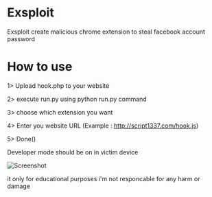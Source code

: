 # Exsploit
Exsploit create malicious chrome extension to steal facebook account password 


# How to use

1> Upload hook.php to your website

2> execute run.py using python run.py command

3> choose which extension you want 

4> Enter you website URL (Example : http://script1337.com/hook.js)

5> Done()


Developer mode should be on in victim device



![Screenshot](https://github.com/ScRiPt1337/Exsploit/blob/master/Screenshot_2018-11-03_04-24-52.png)



it only for educational purposes i'm not responcable for any harm or damage

